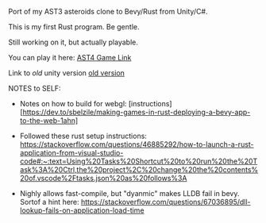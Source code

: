 Port of my AST3 asteroids clone to Bevy/Rust from Unity/C#.

This is my first Rust program. Be gentle.

Still working on it, but actually playable.

You can play it here: [AST4 Game Link](https://jmonasterio.github.io/ast4/)

Link to *old* unity version [old version](https://github.com/jmonasterio/ast3)


NOTES to SELF:

- Notes on how to build for webgl: [instructions][https://dev.to/sbelzile/making-games-in-rust-deploying-a-bevy-app-to-the-web-1ahn]


- Followed these rust setup instructions: https://stackoverflow.com/questions/46885292/how-to-launch-a-rust-application-from-visual-studio-code#:~:text=Using%20Tasks%20Shortcut%20to%20run%20the%20Task%3A%20Ctrl,the%20project%2C%20change%20the%20contents%20of.vscode%2Ftasks.json%20as%20follows%3A

- Nighly allows fast-compile, but "dyanmic" makes LLDB fail in bevy. Sortof a hint here: https://stackoverflow.com/questions/67036895/dll-lookup-fails-on-application-load-time